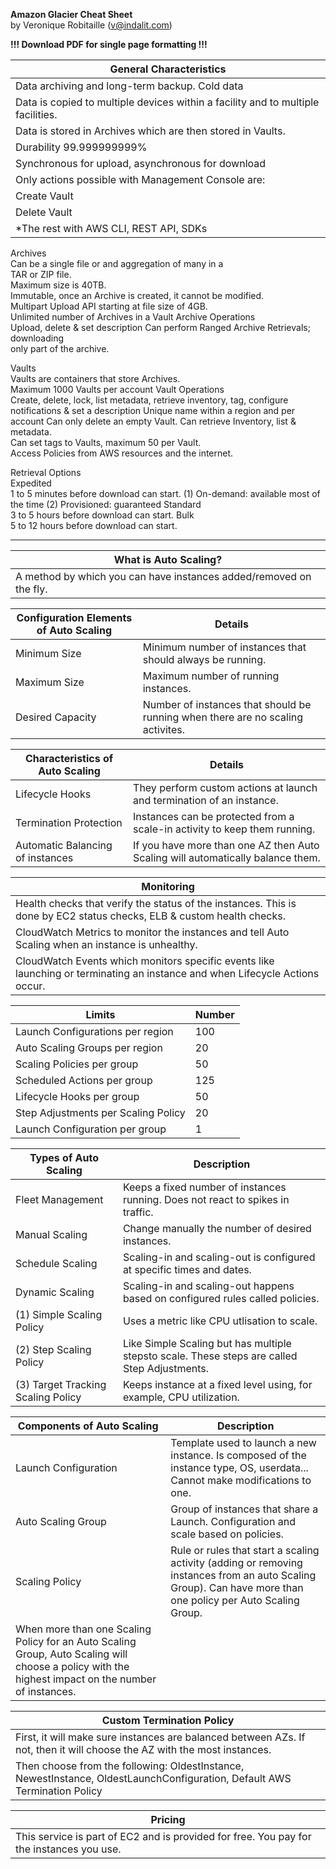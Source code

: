 **Amazon Glacier Cheat Sheet**  
by Veronique Robitaille (v@indalit.com) 
  
**!!! Download PDF for single page formatting !!!** 

General Characteristics	|
----------------------- |
Data archiving and long-term backup.  Cold data	|
Data is copied to multiple devices within a facility and to multiple facilities. |
Data is stored in Archives which are then stored in	Vaults.	|
Durability 99.999999999% |
Synchronous for upload, asynchronous for download |
Only actions possible with Management Console are: |
   |	Create Vault |
   |	Delete Vault |
   |	*The rest with AWS CLI, REST API, SDKs |
	
Archives	
Can be a single file or and aggregation of many in a 	
TAR or ZIP file.	
Maximum size is 40TB.	
Immutable, once an Archive is created, it cannot be	
modified.	
Multipart Upload API starting at file size of 4GB.	
Unlimited number of Archives in a Vault	
Archive Operations	
	Upload, delete & set description
Can perform Ranged Archive Retrievals; downloading	
only part of the archive.	
	
Vaults	
Vaults are containers that store Archives.	
Maximum 1000 Vaults per account	
Vault Operations	
	Create, delete, lock, list metadata, retrieve 
	inventory, tag, configure notifications & set a
	description
Unique name within a region and per account	
Can only delete an empty Vault.	
Can retrieve Inventory, list & metadata.	
Can set tags to Vaults, maximum 50 per Vault.	
Access Policies from AWS resources and the internet.	
	
Retrieval Options	
Expedited	
	1 to 5 minutes before download can start.
	     (1) On-demand: available most of the time
	     (2) Provisioned: guaranteed
Standard	
	3 to 5 hours before download can start.
Bulk	
	5 to 12 hours before download can start.












---------------------------------------


What is Auto Scaling?	|
---------------------- |
A method by which you can have instances added/removed on the fly.	|
	
Configuration Elements of Auto Scaling	| Details |
--------------------------------------- | ------------------- |
Minimum Size	| Minimum number of instances that should always be running.	|
Maximum Size	| Maximum number of running instances.	|
Desired Capacity	| Number of instances that should be running when there are no scaling activites.	|
	

Characteristics of Auto Scaling	 | Details |
-------------------------------- | -------- |
Lifecycle Hooks	| They perform custom actions at launch	and termination of an instance.	|
Termination Protection	| Instances can be protected from a	scale-in activity to keep them running.	|
Automatic Balancing of instances	| If you have more than one AZ then Auto Scaling will automatically balance them.	|
	
Monitoring	|
----------- |
Health checks that verify the status of the instances.  This is done by EC2 status checks, ELB & custom health checks. |
CloudWatch Metrics to monitor the instances and tell Auto Scaling when an instance is unhealthy.	|
CloudWatch Events which monitors specific events like launching or terminating an instance and when Lifecycle Actions occur. |
	
Limits	| Number |
------- | ------ |
Launch Configurations per region | 100	|
Auto Scaling Groups per region | 20	|
Scaling Policies per group | 50 |	
Scheduled Actions per group | 125 |	
Lifecycle Hooks per group | 50 |	
Step Adjustments per Scaling Policy | 20 |	
Launch Configuration per group | 1 |	


Types of Auto Scaling | Description |
--------------------- | ----------- |
Fleet Management  | Keeps a fixed number of instances running.  Does not react to spikes in traffic. |
Manual Scaling  | Change manually the number of desired instances. |
Schedule Scaling  | Scaling-in and scaling-out is configured at specific times and dates. |
Dynamic Scaling  | Scaling-in and scaling-out happens based on configured rules called policies. |
(1) Simple Scaling Policy  | Uses a metric like CPU utlisation to scale. |
(2) Step Scaling Policy | Like Simple Scaling but has multiple stepsto scale.  These steps are called Step Adjustments. |
(3) Target Tracking Scaling Policy | Keeps instance at a fixed level using, for example, CPU utilization. |
  
Components of Auto Scaling  | Description |
---------------------------- | ---------- |
Launch Configuration | Template used to launch a new instance.  Is composed of the instance type, OS, userdata...  Cannot make modifications to one. |
Auto Scaling Group  | Group of instances that share a Launch.  Configuration and scale based on policies. |
Scaling Policy | Rule or rules that start a scaling activity (adding or removing instances from an auto Scaling Group).  Can have more than one policy per Auto Scaling Group. |
When more than one Scaling Policy for an Auto Scaling Group, Auto Scaling will choose a policy with the highest impact on the number of instances. ||
  
Custom Termination Policy |
------------------------- |
First, it will make sure instances are balanced between AZs.  If not, then it will choose the AZ with the most instances. |
Then choose from the following: OldestInstance, NewestInstance, OldestLaunchConfiguration, Default AWS Termination Policy |
  
Pricing |
-------- |
This service is part of EC2 and is provided for free.  You pay for the instances you use.  |